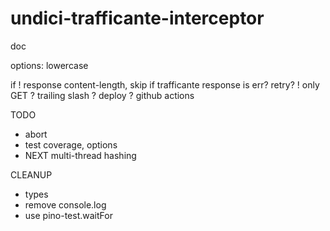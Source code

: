 # undici-trafficante-interceptor

doc

options: lowercase

if ! response content-length, skip
if trafficante response is err? retry?
! only GET
? trailing slash
? deploy
? github actions

TODO

- abort
- test coverage, options
- NEXT multi-thread hashing

CLEANUP

- types
- remove console.log
- use pino-test.waitFor
